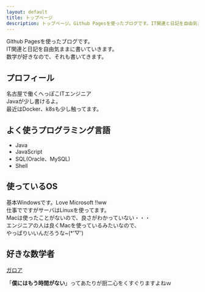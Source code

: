 ```yaml
---
layout: default
title: トップページ
description: トップページ。Github Pagesを使ったブログです。IT関連と日記を自由気ままに書いていきます。数学が好きなので、それも書いてきます。
---
```

Github Pagesを使ったブログです。  
IT関連と日記を自由気ままに書いていきます。  
数学が好きなので、それも書いてきます。

## プロフィール

名古屋で働くへっぽこITエンジニア  
Javaが少し書けるよ。  
最近はDocker、k8sも少し触ってます。

## よく使うプログラミング言語

- Java
- JavaScript
- SQL(Oracle、MySQL)
- Shell

## 使っているOS

基本Windowsです。Love Microsoft !!ww  
仕事でですがサーバはLinuxを使ってます。  
Macは使ったことがないので、良さがわかっていない・・・  
エンジニアの人は良くMacを使っているみたいなので、  
やっぱりいいんだろうな~(*'▽')

## 好きな数学者

[ガロア](https://ja.wikipedia.org/wiki/%E3%82%A8%E3%83%B4%E3%82%A1%E3%83%AA%E3%82%B9%E3%83%88%E3%83%BB%E3%82%AC%E3%83%AD%E3%82%A2)

「**僕にはもう時間がない**」ってあたりが厨二心をくすぐりますよねｗ
